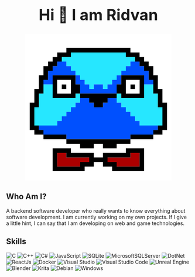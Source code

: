 <h1 align="center" style="font-size:3em; font-weight: bold;">Hi 👋 I am Ridvan</h1>

<p align="center"><img src="./img/logo.png"/></p>

## **Who Am I?**

A backend software developer who really wants to know everything about software development. I am currently working on my own projects. If I give a little hint, I can say that I am developing on web and game technologies.

## **Skills**

![C](https://img.shields.io/badge/c-2747e6?style=for-the-badge&logo=c&logoColor=white)
![C++](https://img.shields.io/badge/c++-2747e6?style=for-the-badge&logo=c%2B%2B&logoColor=white)
![C#](https://img.shields.io/badge/c%23-479911?style=for-the-badge&logo=c-sharp&logoColor=white)
![JavaScript](https://img.shields.io/badge/javascript-080a10?style=for-the-badge&logo=javascript&logoColor=%23F7DF1E)
![SQLite](https://img.shields.io/badge/SQLite-034056?style=for-the-badge&logo=sqlite&logoColor=white)
![MicrosoftSQLServer](https://img.shields.io/badge/Microsoft_SQL_Sever-ffffff?style=for-the-badge&logo=microsoft%20sql%20server&logoColor=red)
![DotNet](https://img.shields.io/badge/-DotNet-blue?style=for-the-badge&logo=dotnet)
![ReactJs](https://img.shields.io/badge/-React-222a43?style=for-the-badge&logo=react)
![Docker](https://img.shields.io/badge/docker-003080.svg?style=for-the-badge&logo=docker&logoColor=white)
![Visual Studio](https://img.shields.io/badge/Visual_Studio-4c2576?style=for-the-badge&logo=visual-studio&logoColor=white)
![Visual Studio Code](https://img.shields.io/badge/Visual_Studio_Code-2b66b7?style=for-the-badge&logo=visual-studio-code&logoColor=white)
![Unreal Engine](https://img.shields.io/badge/unrealengine-%23313131.svg?style=for-the-badge&logo=unrealengine&logoColor=white)
![Blender](https://img.shields.io/badge/blender-fd8e3f?style=for-the-badge&logo=blender&logoColor=white)
![Krita](https://img.shields.io/badge/Krita-343434?style=for-the-badge&logo=krita&logoColor=fff)
![Debian](https://img.shields.io/badge/Debian-D70A53?style=for-the-badge&logo=debian&logoColor=white)
![Windows](https://img.shields.io/badge/Windows-257aed?style=for-the-badge&logo=windows&logoColor=white)
